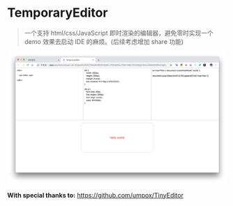 # TemporaryEditor
> 一个支持 html/css/JavaScript 即时渲染的编辑器，避免零时实现一个 demo 效果去启动 IDE 的麻烦。(后续考虑增加 share 功能)

![image](https://raw.githubusercontent.com/molvqingtai/TemporaryEditor/master/%E5%B1%8F%E5%B9%95%E5%BF%AB%E7%85%A7%202018-09-11%20%E4%B8%8B%E5%8D%889.43.05.png)



**With special thanks to:**
https://github.com/umpox/TinyEditor

